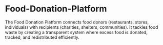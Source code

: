 # Food-Donation-Platform
The Food Donation Platform connects food donors (restaurants, stores, individuals) with recipients (charities, shelters, communities). It tackles food waste by creating a transparent system where excess food is donated, tracked, and redistributed efficiently.
